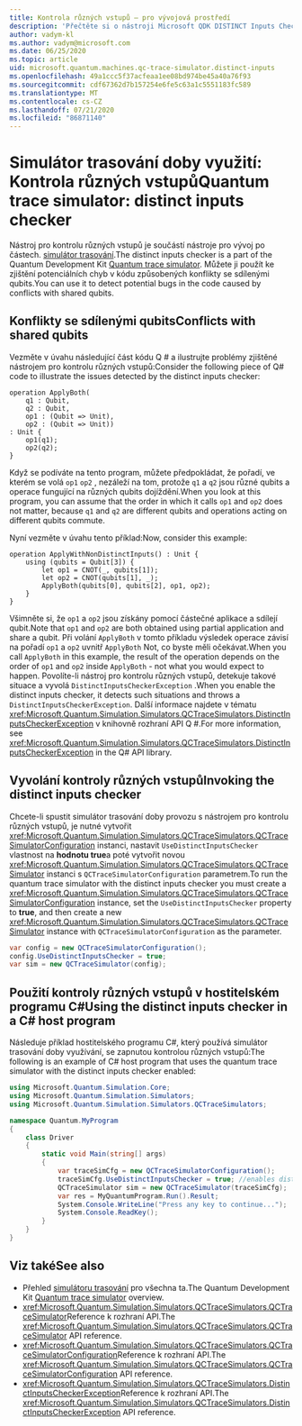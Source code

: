 ```yaml
---
title: Kontrola různých vstupů – pro vývojová prostředí
description: 'Přečtěte si o nástroji Microsoft QDK DISTINCT Inputs Checker, který používá simulátor trasování doby využívání, ke kontrole kódu Q # pro případné konflikty se sdílenými qubits.'
author: vadym-kl
ms.author: vadym@microsoft.com
ms.date: 06/25/2020
ms.topic: article
uid: microsoft.quantum.machines.qc-trace-simulator.distinct-inputs
ms.openlocfilehash: 49a1ccc5f37acfeaa1ee08bd974be45a40a76f93
ms.sourcegitcommit: cdf67362d7b157254e6fe5c63a1c5551183fc589
ms.translationtype: MT
ms.contentlocale: cs-CZ
ms.lasthandoff: 07/21/2020
ms.locfileid: "86871140"
---
```

# <a name="quantum-trace-simulator-distinct-inputs-checker"></a><span data-ttu-id="a9ea5-103">Simulátor trasování doby využití: Kontrola různých vstupů</span><span class="sxs-lookup"><span data-stu-id="a9ea5-103">Quantum trace simulator: distinct inputs checker</span></span>

<span data-ttu-id="a9ea5-104">Nástroj pro kontrolu různých vstupů je součástí nástroje pro vývoj po částech. [simulátor trasování](xref:microsoft.quantum.machines.qc-trace-simulator.intro).</span><span class="sxs-lookup"><span data-stu-id="a9ea5-104">The distinct inputs checker is a part of the Quantum Development Kit [Quantum trace simulator](xref:microsoft.quantum.machines.qc-trace-simulator.intro).</span></span> <span data-ttu-id="a9ea5-105">Můžete ji použít ke zjištění potenciálních chyb v kódu způsobených konflikty se sdílenými qubits.</span><span class="sxs-lookup"><span data-stu-id="a9ea5-105">You can use it to detect potential bugs in the code caused by conflicts with shared qubits.</span></span> 

## <a name="conflicts-with-shared-qubits"></a><span data-ttu-id="a9ea5-106">Konflikty se sdílenými qubits</span><span class="sxs-lookup"><span data-stu-id="a9ea5-106">Conflicts with shared qubits</span></span>

<span data-ttu-id="a9ea5-107">Vezměte v úvahu následující část kódu Q # a ilustrujte problémy zjištěné nástrojem pro kontrolu různých vstupů:</span><span class="sxs-lookup"><span data-stu-id="a9ea5-107">Consider the following piece of Q# code to illustrate the issues detected by the distinct inputs checker:</span></span>

```qsharp
operation ApplyBoth(
    q1 : Qubit,
    q2 : Qubit,
    op1 : (Qubit => Unit),
    op2 : (Qubit => Unit))
: Unit {
    op1(q1);
    op2(q2);
}
```

<span data-ttu-id="a9ea5-108">Když se podíváte na tento program, můžete předpokládat, že pořadí, ve kterém se volá `op1` `op2` , nezáleží na tom, protože `q1` a `q2` jsou různé qubits a operace fungující na různých qubits dojíždění.</span><span class="sxs-lookup"><span data-stu-id="a9ea5-108">When you look at this program, you can assume that the order in which it calls `op1` and `op2` does not matter, because `q1` and `q2` are different qubits and operations acting on different qubits commute.</span></span> 

<span data-ttu-id="a9ea5-109">Nyní vezměte v úvahu tento příklad:</span><span class="sxs-lookup"><span data-stu-id="a9ea5-109">Now, consider this example:</span></span>

```qsharp
operation ApplyWithNonDistinctInputs() : Unit {
    using (qubits = Qubit[3]) {
        let op1 = CNOT(_, qubits[1]);
        let op2 = CNOT(qubits[1], _);
        ApplyBoth(qubits[0], qubits[2], op1, op2);
    }
}
```

<span data-ttu-id="a9ea5-110">Všimněte si, že `op1` a `op2` jsou získány pomocí částečné aplikace a sdílejí qubit.</span><span class="sxs-lookup"><span data-stu-id="a9ea5-110">Note that `op1` and `op2` are both obtained using partial application and share a qubit.</span></span> <span data-ttu-id="a9ea5-111">Při volání `ApplyBoth` v tomto příkladu výsledek operace závisí na pořadí `op1` a `op2` uvnitř `ApplyBoth` Not, co byste měli očekávat.</span><span class="sxs-lookup"><span data-stu-id="a9ea5-111">When you call `ApplyBoth` in this example, the result of the operation depends on the order of `op1` and `op2` inside `ApplyBoth` - not what you would expect to happen.</span></span> <span data-ttu-id="a9ea5-112">Povolíte-li nástroj pro kontrolu různých vstupů, detekuje takové situace a vyvolá `DistinctInputsCheckerException` .</span><span class="sxs-lookup"><span data-stu-id="a9ea5-112">When you enable the distinct inputs checker, it detects such situations and throws a `DistinctInputsCheckerException`.</span></span> <span data-ttu-id="a9ea5-113">Další informace najdete v tématu <xref:Microsoft.Quantum.Simulation.Simulators.QCTraceSimulators.DistinctInputsCheckerException> v knihovně rozhraní API Q #.</span><span class="sxs-lookup"><span data-stu-id="a9ea5-113">For more information, see <xref:Microsoft.Quantum.Simulation.Simulators.QCTraceSimulators.DistinctInputsCheckerException> in the Q# API library.</span></span>

## <a name="invoking-the-distinct-inputs-checker"></a><span data-ttu-id="a9ea5-114">Vyvolání kontroly různých vstupů</span><span class="sxs-lookup"><span data-stu-id="a9ea5-114">Invoking the distinct inputs checker</span></span>

<span data-ttu-id="a9ea5-115">Chcete-li spustit simulátor trasování doby provozu s nástrojem pro kontrolu různých vstupů, je nutné vytvořit <xref:Microsoft.Quantum.Simulation.Simulators.QCTraceSimulators.QCTraceSimulatorConfiguration> instanci, nastavit `UseDistinctInputsChecker` vlastnost na **hodnotu true**a poté vytvořit novou <xref:Microsoft.Quantum.Simulation.Simulators.QCTraceSimulators.QCTraceSimulator> instanci s `QCTraceSimulatorConfiguration` parametrem.</span><span class="sxs-lookup"><span data-stu-id="a9ea5-115">To run the quantum trace simulator with the distinct inputs checker you must create a <xref:Microsoft.Quantum.Simulation.Simulators.QCTraceSimulators.QCTraceSimulatorConfiguration> instance, set the `UseDistinctInputsChecker` property to **true**, and then create a new <xref:Microsoft.Quantum.Simulation.Simulators.QCTraceSimulators.QCTraceSimulator> instance with `QCTraceSimulatorConfiguration` as the parameter.</span></span> 

```csharp
var config = new QCTraceSimulatorConfiguration();
config.UseDistinctInputsChecker = true;
var sim = new QCTraceSimulator(config);
```

## <a name="using-the-distinct-inputs-checker-in-a-c-host-program"></a><span data-ttu-id="a9ea5-116">Použití kontroly různých vstupů v hostitelském programu C#</span><span class="sxs-lookup"><span data-stu-id="a9ea5-116">Using the distinct inputs checker in a C# host program</span></span>

<span data-ttu-id="a9ea5-117">Následuje příklad hostitelského programu C#, který používá simulátor trasování doby využívání, se zapnutou kontrolou různých vstupů:</span><span class="sxs-lookup"><span data-stu-id="a9ea5-117">The following is an example of C# host program that uses the quantum trace simulator with the distinct inputs checker enabled:</span></span>

```csharp
using Microsoft.Quantum.Simulation.Core;
using Microsoft.Quantum.Simulation.Simulators;
using Microsoft.Quantum.Simulation.Simulators.QCTraceSimulators;

namespace Quantum.MyProgram
{
    class Driver
    {
        static void Main(string[] args)
        {
            var traceSimCfg = new QCTraceSimulatorConfiguration();
            traceSimCfg.UseDistinctInputsChecker = true; //enables distinct inputs checker
            QCTraceSimulator sim = new QCTraceSimulator(traceSimCfg);
            var res = MyQuantumProgram.Run().Result;
            System.Console.WriteLine("Press any key to continue...");
            System.Console.ReadKey();
        }
    }
}
```

## <a name="see-also"></a><span data-ttu-id="a9ea5-118">Viz také</span><span class="sxs-lookup"><span data-stu-id="a9ea5-118">See also</span></span>

- <span data-ttu-id="a9ea5-119">Přehled [simulátoru trasování](xref:microsoft.quantum.machines.qc-trace-simulator.intro) pro všechna ta.</span><span class="sxs-lookup"><span data-stu-id="a9ea5-119">The Quantum Development Kit [Quantum trace simulator](xref:microsoft.quantum.machines.qc-trace-simulator.intro) overview.</span></span>
- <span data-ttu-id="a9ea5-120"><xref:Microsoft.Quantum.Simulation.Simulators.QCTraceSimulators.QCTraceSimulator>Reference k rozhraní API.</span><span class="sxs-lookup"><span data-stu-id="a9ea5-120">The <xref:Microsoft.Quantum.Simulation.Simulators.QCTraceSimulators.QCTraceSimulator> API reference.</span></span>
- <span data-ttu-id="a9ea5-121"><xref:Microsoft.Quantum.Simulation.Simulators.QCTraceSimulators.QCTraceSimulatorConfiguration>Reference k rozhraní API.</span><span class="sxs-lookup"><span data-stu-id="a9ea5-121">The <xref:Microsoft.Quantum.Simulation.Simulators.QCTraceSimulators.QCTraceSimulatorConfiguration> API reference.</span></span>
- <span data-ttu-id="a9ea5-122"><xref:Microsoft.Quantum.Simulation.Simulators.QCTraceSimulators.DistinctInputsCheckerException>Reference k rozhraní API.</span><span class="sxs-lookup"><span data-stu-id="a9ea5-122">The <xref:Microsoft.Quantum.Simulation.Simulators.QCTraceSimulators.DistinctInputsCheckerException> API reference.</span></span>
